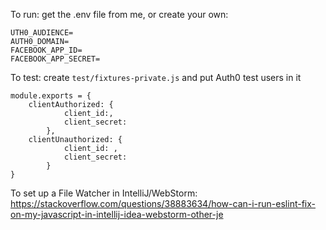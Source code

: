 To run: get the .env file from me, or create your own: 

    UTH0_AUDIENCE=
    AUTH0_DOMAIN=
    FACEBOOK_APP_ID=
    FACEBOOK_APP_SECRET=

To test: create `test/fixtures-private.js` and put Auth0 test users in it

    module.exports = {
        clientAuthorized: {
                client_id:,
                client_secret:
            },
        clientUnauthorized: {
                client_id: ,
                client_secret:
            }
    }

To set up a File Watcher in IntelliJ/WebStorm: https://stackoverflow.com/questions/38883634/how-can-i-run-eslint-fix-on-my-javascript-in-intellij-idea-webstorm-other-je
    
